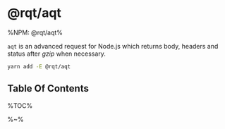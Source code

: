 # @rqt/aqt

%NPM: @rqt/aqt%

`aqt` is an advanced request for Node.js which returns body, headers and status after _gzip_ when necessary.

```sh
yarn add -E @rqt/aqt
```

## Table Of Contents

%TOC%

%~%